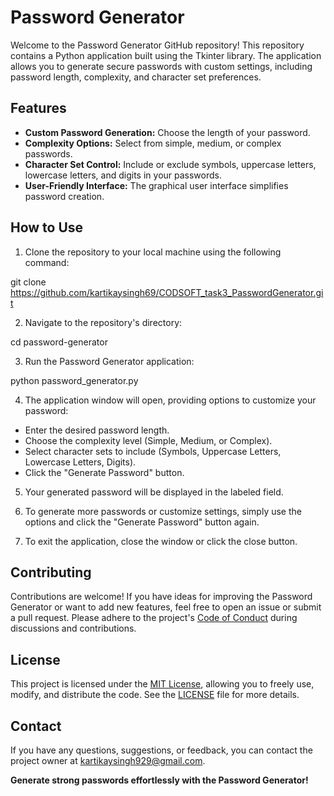 # Password Generator

Welcome to the Password Generator GitHub repository! This repository contains a Python application built using the Tkinter library. The application allows you to generate secure passwords with custom settings, including password length, complexity, and character set preferences.

## Features

- **Custom Password Generation:** Choose the length of your password.
- **Complexity Options:** Select from simple, medium, or complex passwords.
- **Character Set Control:** Include or exclude symbols, uppercase letters, lowercase letters, and digits in your passwords.
- **User-Friendly Interface:** The graphical user interface simplifies password creation.

## How to Use

1. Clone the repository to your local machine using the following command:

git clone https://github.com/kartikaysingh69/CODSOFT_task3_PasswordGenerator.git

2. Navigate to the repository's directory:

cd password-generator

3. Run the Password Generator application:

python password_generator.py


4. The application window will open, providing options to customize your password:

- Enter the desired password length.
- Choose the complexity level (Simple, Medium, or Complex).
- Select character sets to include (Symbols, Uppercase Letters, Lowercase Letters, Digits).
- Click the "Generate Password" button.

5. Your generated password will be displayed in the labeled field.

6. To generate more passwords or customize settings, simply use the options and click the "Generate Password" button again.

7. To exit the application, close the window or click the close button.

## Contributing

Contributions are welcome! If you have ideas for improving the Password Generator or want to add new features, feel free to open an issue or submit a pull request. Please adhere to the project's [Code of Conduct](CODE_OF_CONDUCT.md) during discussions and contributions.

## License

This project is licensed under the [MIT License](LICENSE), allowing you to freely use, modify, and distribute the code. See the [LICENSE](LICENSE) file for more details.

## Contact

If you have any questions, suggestions, or feedback, you can contact the project owner at kartikaysingh929@gmail.com.

**Generate strong passwords effortlessly with the Password Generator!**




